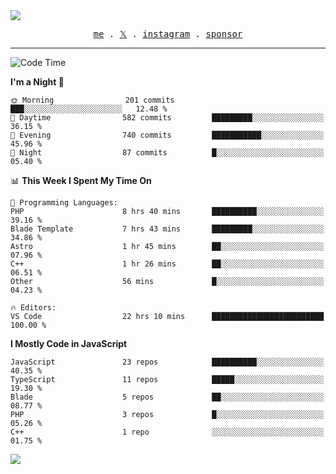<img style="bottom: 800px;" src="https://imgur.com/rilHVxA.png"/>
<p align="center">
  <samp>
    <a href="https://fayln.com">me</a> .
    <!-- <a href="https://fayln.com/projects">projects</a> . -->
    <a href="https://go.fayln.com/twitter">𝕏</a> .
    <a href="https://go.fayln.com/instagram">instagram</a> .
<!--     <a href="https://go.fayln.com/polywork">polywork</a> . -->
    <a href="https://github.com/sponsors/faridhnzz">sponsor</a>
  </samp>
</p>

---
<!--START_SECTION:waka-->
![Code Time](http://img.shields.io/badge/Code%20Time-2%2C500%20hrs%2033%20mins-blue)

**I'm a Night 🦉** 

```text
🌞 Morning                201 commits         ███░░░░░░░░░░░░░░░░░░░░░░   12.48 % 
🌆 Daytime                582 commits         █████████░░░░░░░░░░░░░░░░   36.15 % 
🌃 Evening                740 commits         ███████████░░░░░░░░░░░░░░   45.96 % 
🌙 Night                  87 commits          █░░░░░░░░░░░░░░░░░░░░░░░░   05.40 % 
```


📊 **This Week I Spent My Time On** 

```text
💬 Programming Languages: 
PHP                      8 hrs 40 mins       ██████████░░░░░░░░░░░░░░░   39.16 % 
Blade Template           7 hrs 43 mins       █████████░░░░░░░░░░░░░░░░   34.86 % 
Astro                    1 hr 45 mins        ██░░░░░░░░░░░░░░░░░░░░░░░   07.96 % 
C++                      1 hr 26 mins        ██░░░░░░░░░░░░░░░░░░░░░░░   06.51 % 
Other                    56 mins             █░░░░░░░░░░░░░░░░░░░░░░░░   04.23 % 

🔥 Editors: 
VS Code                  22 hrs 10 mins      █████████████████████████   100.00 % 
```

**I Mostly Code in JavaScript** 

```text
JavaScript               23 repos            ██████████░░░░░░░░░░░░░░░   40.35 % 
TypeScript               11 repos            █████░░░░░░░░░░░░░░░░░░░░   19.30 % 
Blade                    5 repos             ██░░░░░░░░░░░░░░░░░░░░░░░   08.77 % 
PHP                      3 repos             █░░░░░░░░░░░░░░░░░░░░░░░░   05.26 % 
C++                      1 repo              ░░░░░░░░░░░░░░░░░░░░░░░░░   01.75 % 
```




<!--END_SECTION:waka-->

![](https://hit.yhype.me/github/profile?user_id=29797712)
